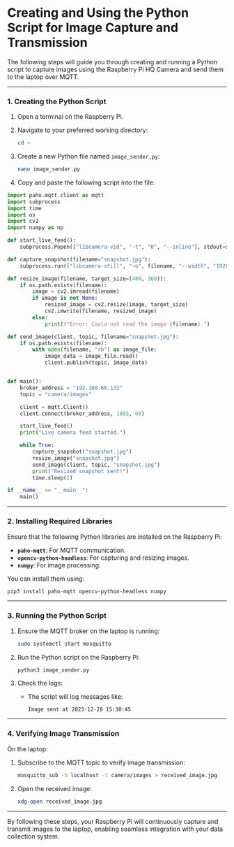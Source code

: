 # **Creating and Using the Python Script for Image Capture and Transmission**

The following steps will guide you through creating and running a Python script to capture images using the Raspberry Pi HQ Camera and send them to the laptop over MQTT.

---

### **1. Creating the Python Script**

1. Open a terminal on the Raspberry Pi.
2. Navigate to your preferred working directory:
   ```bash
   cd ~
   ```
3. Create a new Python file named `image_sender.py`:
   ```bash
   nano image_sender.py
   ```

4. Copy and paste the following script into the file:

```python
import paho.mqtt.client as mqtt
import subprocess
import time
import os
import cv2 
import numpy as np

def start_live_feed():
    subprocess.Popen(["libcamera-vid", "-t", "0", "--inline"], stdout=subprocess.DEVNULL, stderr=subprocess.DEVNULL)

def capture_snapshot(filename="snapshot.jpg"):
    subprocess.run(["libcamera-still", "-o", filename, "--width", "1920", "--height", "1080"], stdout=subprocess.DEVNULL, stderr=subprocess.DEVNULL)

def resize_image(filename, target_size=(480, 360)):
    if os.path.exists(filename):
        image = cv2.imread(filename)
        if image is not None:
            resized_image = cv2.resize(image, target_size)
            cv2.imwrite(filename, resized_image)
        else:
            print(f"Error: Could not read the image {filename}.")

def send_image(client, topic, filename="snapshot.jpg"):
    if os.path.exists(filename):
        with open(filename, "rb") as image_file:
            image_data = image_file.read()
            client.publish(topic, image_data)


def main():
    broker_address = "192.168.66.132"
    topic = "camera/images"

    client = mqtt.Client()
    client.connect(broker_address, 1883, 60)

    start_live_feed()
    print("Live camera feed started.")

    while True:
        capture_snapshot("snapshot.jpg")
        resize_image("snapshot.jpg")
        send_image(client, topic, "snapshot.jpg")
        print("Resized snapshot sent!")
        time.sleep(2)

if __name__ == "__main__":
    main()
```

---

### **2. Installing Required Libraries**

Ensure that the following Python libraries are installed on the Raspberry Pi:

- **`paho-mqtt`**: For MQTT communication.
- **`opencv-python-headless`**: For capturing and resizing images.
- **`numpy`**: For image processing.

You can install them using:
```bash
pip3 install paho-mqtt opencv-python-headless numpy
```

---

### **3. Running the Python Script**

1. Ensure the MQTT broker on the laptop is running:
   ```bash
   sudo systemctl start mosquitto
   ```

2. Run the Python script on the Raspberry Pi:
   ```bash
   python3 image_sender.py
   ```

3. Check the logs:
   - The script will log messages like:
     ```
     Image sent at 2023-12-28 15:30:45
     ```

---

### **4. Verifying Image Transmission**

On the laptop:
1. Subscribe to the MQTT topic to verify image transmission:
   ```bash
   mosquitto_sub -h localhost -t camera/images > received_image.jpg
   ```
2. Open the received image:
   ```bash
   xdg-open received_image.jpg
   ```

---

By following these steps, your Raspberry Pi will continuously capture and transmit images to the laptop, enabling seamless integration with your data collection system.
